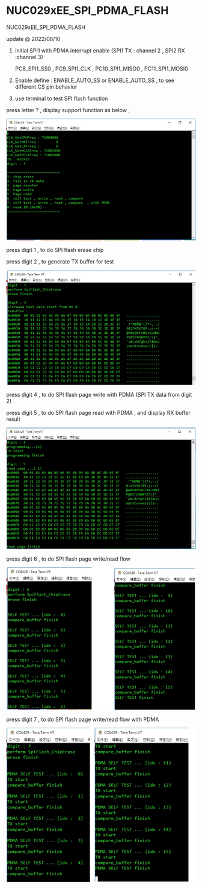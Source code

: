 # NUC029xEE_SPI_PDMA_FLASH
 NUC029xEE_SPI_PDMA_FLASH


update @ 2022/08/10

1. initial SPI1 with PDMA interrupt enable (SPI1 TX : channel 2 , SPI2 RX :channel 3)

	PC8_SPI1_SS0 , 	PC9_SPI1_CLK , 	PC10_SPI1_MISO0 , 	PC11_SPI1_MOSI0

2. Enable define : ENABLE_AUTO_SS or ENABLE_AUTO_SS , to see different CS pin behavior

3. use terminal to test SPI flash function

press letter ? , display support function as below , 

![image](https://github.com/released/NUC029xEE_SPI_PDMA_FLASH/blob/main/question_mark.jpg)	

press digit 1 , to do SPI flash erase chip

press digit 2 , to generate TX buffer for test

![image](https://github.com/released/NUC029xEE_SPI_PDMA_FLASH/blob/main/digit_1_2.jpg)	


press digit 4 , to do SPI flash page write with PDMA (SPI TX data from digit 2) 

press digit 5 , to do SPI flash page read with PDMA , and display RX buffer result

![image](https://github.com/released/NUC029xEE_SPI_PDMA_FLASH/blob/main/digit_4_5.jpg)	


press digit 6 , to do SPI flash page write/read flow 

![image](https://github.com/released/NUC029xEE_SPI_PDMA_FLASH/blob/main/digit_6.jpg)	


press digit 7 , to do SPI flash page write/read flow with PDMA 

![image](https://github.com/released/NUC029xEE_SPI_PDMA_FLASH/blob/main/digit_7.jpg)	


